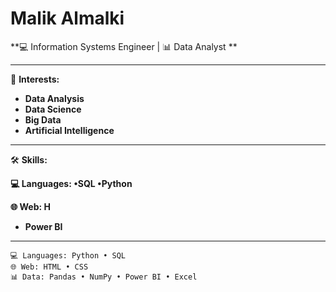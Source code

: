 # Malik Almalki

**💻 Information Systems Engineer | 📊 Data Analyst **

---

🎯 **Interests:** 
- **Data Analysis**
- **Data Science**
- **Big Data**
- **Artificial Intelligence** 

---

 🛠️ **Skills:**

**💻 Languages:  •SQL •Python**

**🌐 Web: H** 

- **Power BI**

---

```
💻 Languages: Python • SQL  
🌐 Web: HTML • CSS   
📊 Data: Pandas • NumPy • Power BI • Excel  







